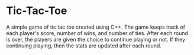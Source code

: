 # Tic-Tac-Toe
A simple game of tic tac toe created using C++. The game keeps track of each player's score, number of wins, and number of ties. After each round is over, the players are given the choice to continue playing or not. If they continuing playing, then the stats are updated after each round. 
